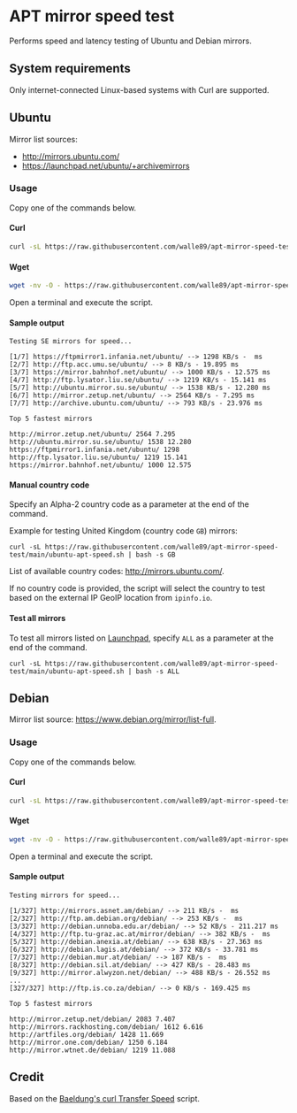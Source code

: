 # APT mirror speed test

Performs speed and latency testing of Ubuntu and Debian mirrors.

## System requirements

Only internet-connected Linux-based systems with Curl are supported.

## Ubuntu

Mirror list sources:
- http://mirrors.ubuntu.com/
- https://launchpad.net/ubuntu/+archivemirrors

### Usage

Copy one of the commands below.

#### Curl

```bash
curl -sL https://raw.githubusercontent.com/walle89/apt-mirror-speed-test/main/ubuntu-apt-speed.sh | bash
```

#### Wget

```bash
wget -nv -O - https://raw.githubusercontent.com/walle89/apt-mirror-speed-test/main/ubuntu-apt-speed.sh | bash
```

Open a terminal and execute the script.

#### Sample output

```
Testing SE mirrors for speed...

[1/7] https://ftpmirror1.infania.net/ubuntu/ --> 1298 KB/s -  ms
[2/7] http://ftp.acc.umu.se/ubuntu/ --> 8 KB/s - 19.895 ms
[3/7] https://mirror.bahnhof.net/ubuntu/ --> 1000 KB/s - 12.575 ms
[4/7] http://ftp.lysator.liu.se/ubuntu/ --> 1219 KB/s - 15.141 ms
[5/7] http://ubuntu.mirror.su.se/ubuntu/ --> 1538 KB/s - 12.280 ms
[6/7] http://mirror.zetup.net/ubuntu/ --> 2564 KB/s - 7.295 ms
[7/7] http://archive.ubuntu.com/ubuntu/ --> 793 KB/s - 23.976 ms

Top 5 fastest mirrors

http://mirror.zetup.net/ubuntu/ 2564 7.295
http://ubuntu.mirror.su.se/ubuntu/ 1538 12.280
https://ftpmirror1.infania.net/ubuntu/ 1298
http://ftp.lysator.liu.se/ubuntu/ 1219 15.141
https://mirror.bahnhof.net/ubuntu/ 1000 12.575
```

#### Manual country code

Specify an Alpha-2 country code as a parameter at the end of the command.

Example for testing United Kingdom (country code `GB`) mirrors:

`curl -sL https://raw.githubusercontent.com/walle89/apt-mirror-speed-test/main/ubuntu-apt-speed.sh | bash -s GB`

List of available country codes: http://mirrors.ubuntu.com/.

If no country code is provided, the script will select the country to test based on the external IP GeoIP location from `ipinfo.io`.

#### Test all mirrors

To test all mirrors listed on [Launchpad](https://launchpad.net/ubuntu/+archivemirrors), specify `ALL` as a parameter at the end of the command.

`curl -sL https://raw.githubusercontent.com/walle89/apt-mirror-speed-test/main/ubuntu-apt-speed.sh | bash -s ALL`

## Debian

Mirror list source: https://www.debian.org/mirror/list-full.

### Usage

Copy one of the commands below.

#### Curl

```bash
curl -sL https://raw.githubusercontent.com/walle89/apt-mirror-speed-test/main/debian-apt-speed.sh | bash
```

#### Wget

```bash
wget -nv -O - https://raw.githubusercontent.com/walle89/apt-mirror-speed-test/main/debian-apt-speed.sh | bash
```

Open a terminal and execute the script.

#### Sample output

```
Testing mirrors for speed...

[1/327] http://mirrors.asnet.am/debian/ --> 211 KB/s -  ms
[2/327] http://ftp.am.debian.org/debian/ --> 253 KB/s -  ms
[3/327] http://debian.unnoba.edu.ar/debian/ --> 52 KB/s - 211.217 ms
[4/327] http://ftp.tu-graz.ac.at/mirror/debian/ --> 382 KB/s -  ms
[5/327] http://debian.anexia.at/debian/ --> 638 KB/s - 27.363 ms
[6/327] http://debian.lagis.at/debian/ --> 372 KB/s - 33.781 ms
[7/327] http://debian.mur.at/debian/ --> 187 KB/s -  ms
[8/327] http://debian.sil.at/debian/ --> 427 KB/s - 28.483 ms
[9/327] http://mirror.alwyzon.net/debian/ --> 488 KB/s - 26.552 ms
...
[327/327] http://ftp.is.co.za/debian/ --> 0 KB/s - 169.425 ms

Top 5 fastest mirrors

http://mirror.zetup.net/debian/ 2083 7.407
http://mirrors.rackhosting.com/debian/ 1612 6.616
http://artfiles.org/debian/ 1428 11.669
http://mirror.one.com/debian/ 1250 6.184
http://mirror.wtnet.de/debian/ 1219 11.088
```

## Credit

Based on the [Baeldung's curl Transfer Speed](https://www.baeldung.com/linux/apt-terminal-choose-fastest-mirror#3-curl-transfer-speed) script.